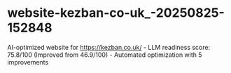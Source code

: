 # website-kezban-co-uk_-20250825-152848
AI-optimized website for https://kezban.co.uk/ - LLM readiness score: 75.8/100 (Improved from 46.9/100) - Automated optimization with 5 improvements

